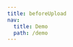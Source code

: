 ```yaml
---
title: beforeUpload
nav:
  title: Demo
  path: /demo
---
```


<code src="../examples/beforeUpload.tsx"></code>
